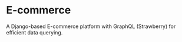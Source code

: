 # E-commerce
A Django-based E-commerce platform with GraphQL (Strawberry) for efficient data querying. 

